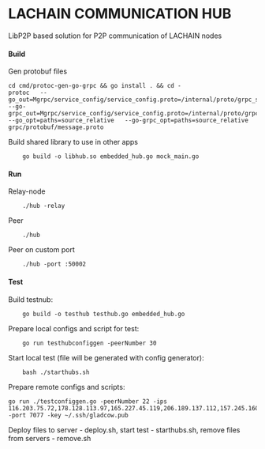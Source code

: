 # LACHAIN COMMUNICATION HUB

LibP2P based solution for P2P communication of LACHAIN nodes


#### Build

Gen protobuf files

``` 
cd cmd/protoc-gen-go-grpc && go install . && cd -
protoc   --go_out=Mgrpc/service_config/service_config.proto=/internal/proto/grpc_service_config:.   --go-grpc_out=Mgrpc/service_config/service_config.proto=/internal/proto/grpc_service_config:.   --go_opt=paths=source_relative   --go-grpc_opt=paths=source_relative   grpc/protobuf/message.proto
```



Build shared library to use in other apps
```
    go build -o libhub.so embedded_hub.go mock_main.go
```

#### Run

Relay-node

```
    ./hub -relay
```


Peer

```
    ./hub
```

Peer on custom port
```
    ./hub -port :50002
```

#### Test

Build testnub:
```
    go build -o testhub testhub.go embedded_hub.go
```
Prepare local configs and script for test:
```
    go run testhubconfiggen -peerNumber 30
```
Start local test (file will be generated with config generator):
```
    bash ./starthubs.sh
```

Prepare remote configs and scripts:
```
go run ./testconfiggen.go -peerNumber 22 -ips 116.203.75.72,178.128.113.97,165.227.45.119,206.189.137.112,157.245.160.201,95.217.6.171,88.99.190.191,94.130.78.183,94.130.24.163,94.130.110.127,94.130.110.95,94.130.58.63,88.99.86.166,88.198.78.106,88.198.78.141,88.99.126.144,88.99.87.58,95.217.6.234,95.217.12.226,95.217.14.117,95.217.17.248,95.217.12.230 -port 7077 -key ~/.ssh/gladcow.pub
```
Deploy files to server - deploy.sh,  start test - starthubs.sh,  remove files from servers - remove.sh
